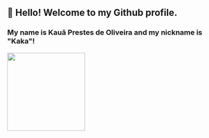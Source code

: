  ## 👋 Hello! Welcome to my Github profile. 
### My name is Kauã Prestes de Oliveira and my nickname is "Kaka"!


<div>
<a href="https://https://github.com/Kauaprestes1">
<img height="180em" src="https://github-readme-stats.vercel.app/api?username=Kauaprestes1&show_icons=true&theme=dracula&include_all_commits=true&count_private=true"/>
</div>
  
 
